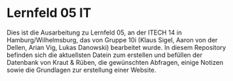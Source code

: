 # Lernfeld 05 IT

Dies ist die Ausarbeitung zu Lernfeld 05, an der ITECH 14 in Hamburg/Wilhelmsburg, das von Gruppe 10i (Klaus Sigel, Aaron von der Dellen, Arian Vig, Lukas Danowski) bearbeitet wurde. In diesem Repository befinden sich die aktuellsten Datein zum erstellen und befüllen der Datenbank von Kraut & Rüben, die gewünschten Abfragen, einige Notizen sowie die Grundlagen zur erstellung einer Website.
